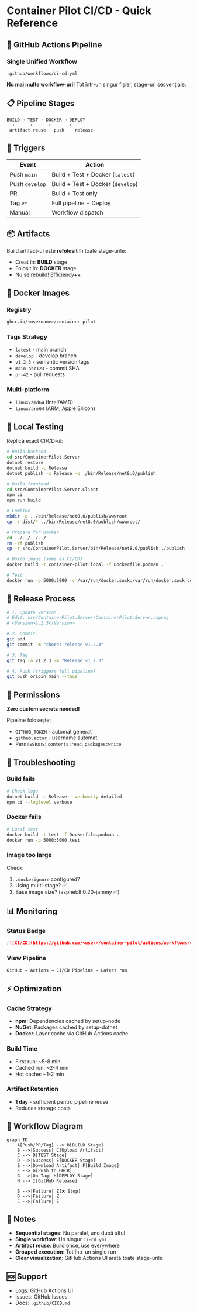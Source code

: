 # Container Pilot CI/CD - Quick Reference

## 🚀 GitHub Actions Pipeline

### Single Unified Workflow
```
.github/workflows/ci-cd.yml
```

**Nu mai multe workflow-uri!** Tot într-un singur fișier, stage-uri secvențiale.

## 📋 Pipeline Stages

```
BUILD → TEST → DOCKER → DEPLOY
  ⬇️      ⬇️      ⬇️       ⬇️
 artifact reuse   push    release
```

## 🔄 Triggers

| Event | Action |
|-------|--------|
| Push `main` | Build + Test + Docker (`latest`) |
| Push `develop` | Build + Test + Docker (`develop`) |
| PR | Build + Test only |
| Tag `v*` | Full pipeline + Deploy |
| Manual | Workflow dispatch |

## 📦 Artifacts

Build artifact-ul este **refolosit** în toate stage-urile:
- Creat în: **BUILD** stage
- Folosit în: **DOCKER** stage
- Nu se rebuild! Efficiency++

## 🐳 Docker Images

### Registry
```bash
ghcr.io/<username>/container-pilot
```

### Tags Strategy
- `latest` - main branch
- `develop` - develop branch  
- `v1.2.3` - semantic version tags
- `main-abc123` - commit SHA
- `pr-42` - pull requests

### Multi-platform
- `linux/amd64` (Intel/AMD)
- `linux/arm64` (ARM, Apple Silicon)

## 🔧 Local Testing

Replică exact CI/CD-ul:

```bash
# Build backend
cd src/ContainerPilot.Server
dotnet restore
dotnet build -c Release
dotnet publish -c Release -o ./bin/Release/net8.0/publish

# Build frontend
cd src/ContainerPilot.Server.Client
npm ci
npm run build

# Combine
mkdir -p ../bin/Release/net8.0/publish/wwwroot
cp -r dist/* ../bin/Release/net8.0/publish/wwwroot/

# Prepare for Docker
cd ../../../../
rm -rf publish
cp -r src/ContainerPilot.Server/bin/Release/net8.0/publish ./publish

# Build image (same as CI/CD)
docker build -t container-pilot:local -f Dockerfile.podman .

# Test
docker run -p 5000:5000 -v /var/run/docker.sock:/var/run/docker.sock container-pilot:local
```

## 🎯 Release Process

```bash
# 1. Update version
# Edit: src/ContainerPilot.Server/ContainerPilot.Server.csproj
# <Version>1.2.3</Version>

# 2. Commit
git add .
git commit -m "chore: release v1.2.3"

# 3. Tag
git tag -a v1.2.3 -m "Release v1.2.3"

# 4. Push (triggers full pipeline)
git push origin main --tags
```

## 🔐 Permissions

**Zero custom secrets needed!**

Pipeline folosește:
- `GITHUB_TOKEN` - automat generat
- `github.actor` - username automat
- Permissions: `contents:read`, `packages:write`

## 🐛 Troubleshooting

### Build fails
```bash
# Check logs
dotnet build -c Release --verbosity detailed
npm ci --loglevel verbose
```

### Docker fails
```bash
# Local test
docker build -t test -f Dockerfile.podman .
docker run -p 5000:5000 test
```

### Image too large
Check:
1. `.dockerignore` configured?
2. Using multi-stage? ✅
3. Base image size? (aspnet:8.0.20-jammy ✅)

## 📊 Monitoring

### Status Badge
```markdown
[![CI/CD](https://github.com/<user>/container-pilot/actions/workflows/ci-cd.yml/badge.svg)](https://github.com/<user>/container-pilot/actions)
```

### View Pipeline
```
GitHub → Actions → CI/CD Pipeline → Latest run
```

## ⚡ Optimization

### Cache Strategy
- **npm**: Dependencies cached by setup-node
- **NuGet**: Packages cached by setup-dotnet
- **Docker**: Layer cache via GitHub Actions cache

### Build Time
- First run: ~5-8 min
- Cached run: ~2-4 min
- Hot cache: ~1-2 min

### Artifact Retention
- **1 day** - sufficient pentru pipeline reuse
- Reduces storage costs

## 🔄 Workflow Diagram

```mermaid
graph TD
    A[Push/PR/Tag] --> B[BUILD Stage]
    B -->|Success| C[Upload Artifact]
    C --> D[TEST Stage]
    D -->|Success| E[DOCKER Stage]
    E -->|Download Artifact| F[Build Image]
    F --> G[Push to GHCR]
    G -->|On Tag| H[DEPLOY Stage]
    H --> I[GitHub Release]
    
    B -->|Failure| Z[❌ Stop]
    D -->|Failure| Z
    E -->|Failure| Z
```

## 📝 Notes

- **Sequential stages**: Nu paralel, uno după altul
- **Single workflow**: Un singur `ci-cd.yml`
- **Artifact reuse**: Build once, use everywhere
- **Grouped execution**: Tot într-un single run
- **Clear visualization**: GitHub Actions UI arată toate stage-urile

## 🆘 Support

- Logs: GitHub Actions UI
- Issues: GitHub Issues
- Docs: `.github/CICD.md`
